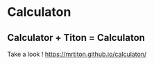 # Calculaton

## Calculator + Titon = Calculaton
Take a look !
https://mrtiton.github.io/calculaton/
